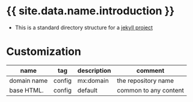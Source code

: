 [//]: #(Reference)
[prj_deployed_ep]: https://abelgacem.github.io/project/
[url_jekyll]:      https://jekyllrb.com
[url_githubpages]: https://pages.github.com


# {{ site.data.name.introduction }}
- This is a standard directory structure for a [jekyll project][url_jekyll]


# Customization

|name|tag|description|comment|
|-|-|-|-|
|domain name|config|mx:domain|the repository name|
|base HTML.|config|default|common to any content|

